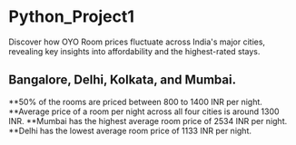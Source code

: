 # Python_Project1
Discover how OYO Room prices fluctuate across India's major cities, revealing key insights into affordability and the highest-rated stays.

Bangalore, Delhi, Kolkata, and Mumbai.
----------------------------------------------
**50% of the rooms are priced between 800 to 1400 INR per night.
**Average price of a room per night across all four cities is around 1300 INR.
**Mumbai has the highest average room price of 2534 INR per night.
**Delhi has the lowest average room price of 1133 INR per night.
